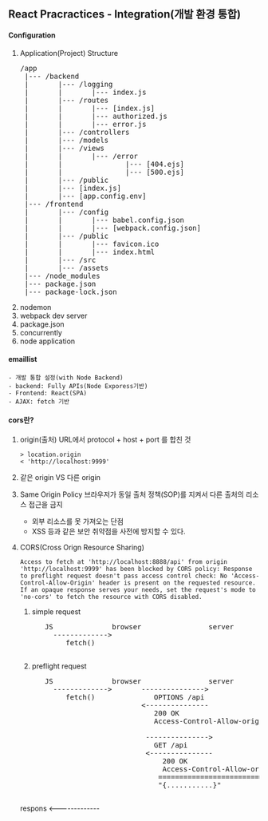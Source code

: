 ## React Pracractices - Integration(개발 환경 통합)

#### Configuration
1. Application(Project) Structure
   <pre>
   /app
    |--- /backend
    |       |--- /logging
    |       |       |--- index.js
    |       |--- /routes
    |       |       |--- [index.js]
    |       |       |--- authorized.js
    |       |       |--- error.js
    |       |--- /controllers
    |       |--- /models
    |       |--- /views
    |       |       |--- /error
    |       |               |--- [404.ejs]
    |       |               |--- [500.ejs]
    |       |--- /public
    |       |--- [index.js]
    |       |--- [app.config.env]    
    |--- /frontend
    |       |--- /config
    |       |       |--- babel.config.json
    |       |       |--- [webpack.config.json]
    |       |--- /public
    |       |       |--- favicon.ico
    |       |       |--- index.html
    |       |--- /src
    |       |--- /assets
    |--- /node_modules
    |--- package.json
    |--- package-lock.json
   </pre>
2. nodemon
3. webpack dev server
4. package.json
5. concurrently
6. node application

#### emaillist
    - 개발 통합 설정(with Node Backend)
    - backend: Fully APIs(Node Exporess기반)
    - Frontend: React(SPA)
    - AJAX: fetch 기반

#### cors란?
1. origin(출처)
   URL에서 protocol + host + port 를 합친 것
   ```
   > location.origin
   < 'http://localhost:9999'
   ```

2. 같은 origin VS 다른 origin
3. Same Origin Policy
   브라우저가 동일 출처 정책(SOP)를 지켜서 다른 출처의 리소스 접근을 금지
   - 외부 리소스를 못 가져오는 단점
   - XSS 등과 같은 보안 취약점을 사전에 방지할 수 있다.

4. CORS(Cross Orign Resource Sharing)
   ```
   Access to fetch at 'http://localhost:8888/api' from origin 'http://localhost:9999' has been blocked by CORS policy: Response to preflight request doesn't pass access control check: No 'Access-Control-Allow-Origin' header is present on the requested resource. If an opaque response serves your needs, set the request's mode to 'no-cors' to fetch the resource with CORS disabled.
   ```
   1. simple request
      <pre>
         JS              browser                server
           ------------->
              fetch()

      </pre>

   2. preflight request
      <pre>
         JS              browser                server
           ------------->       --------------->
              fetch()              OPTIONS /api
                                <---------------
                                   200 OK
                                   Access-Control-Allow-origin:*

                                 --------------->
                                   GET /api
                                 <---------------
                                     200 OK
                                     Access-Control-Allow-origin:*
                                    ==============================
                                    "{...........}"  

   respons <-------------                                 
      </pre>